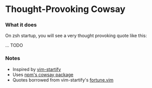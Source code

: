 # Thought-Provoking Cowsay

### What it does

On zsh startup, you will see a very thought provoking quote like this:

... TODO

### Notes

* Inspired by [vim-startify](https://github.com/mhinz/vim-startify)
* Uses [npm's cowsay package](https://www.npmjs.com/package/cowsay)
* Quotes borrowed from vim-startify's [fortune.vim](https://github.com/mhinz/vim-startify/blob/44be5fc4865a8d5c429c5609c6fa68bef5701f6e/autoload/startify/fortune.vim)
